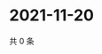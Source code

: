 # 2021-11-20

共 0 条

<!-- BEGIN WEIBO -->
<!-- 最后更新时间 Sat Nov 20 2021 14:10:15 GMT+0800 (China Standard Time) -->

<!-- END WEIBO -->
